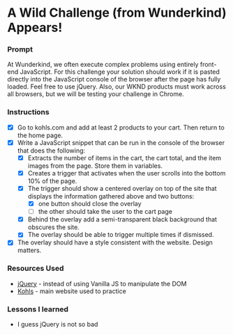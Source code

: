 # A Wild Challenge (from Wunderkind) Appears!

### Prompt

At Wunderkind, we often execute complex problems using entirely front-end JavaScript. For this challenge your solution should work if it is pasted directly into the JavaScript console of the browser after the page has fully loaded. Feel free to use jQuery. Also, our WKND products must work across all browsers, but we will be testing your challenge in Chrome.

### Instructions

- [x] Go to kohls.com and add at least 2 products to your cart. Then return to the home page.
- [x] Write a JavaScript snippet that can be run in the console of the browser that does the following:
  - [x] Extracts the number of items in the cart, the cart total, and the item images from the page. Store them in variables.
  - [x] Creates a trigger that activates when the user scrolls into the bottom 10% of the page.
  - [x] The trigger should show a centered overlay on top of the site that displays the information gathered above and two buttons:
    - [x] one button should close the overlay
    - [ ] the other should take the user to the cart page
  - [x] Behind the overlay add a semi­-transparent black background that obscures the site.
  - [x] The overlay should be able to trigger multiple times if dismissed.
- [x] The overlay should have a style consistent with the website. Design matters.

### Resources Used

- [jQuery](https://api.jquery.com/) - instead of using Vanilla JS to manipulate the DOM
- [Kohls](https://www.kohls.com/) - main website used to practice

### Lessons I learned

- I guess jQuery is not so bad
